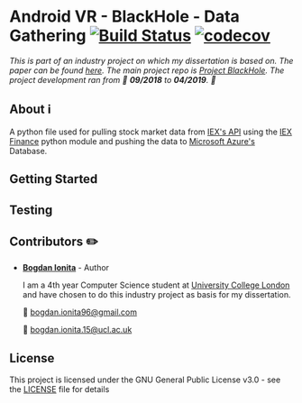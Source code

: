 # Android VR - BlackHole - Data Gathering [![Build Status](https://travis-ci.com/bodyionita/Project-BlackHole-DataGathering.svg?branch=master)](https://travis-ci.com/bodyionita/Project-BlackHole-DataGathering) [![codecov](https://codecov.io/gh/bodyionita/Project-BlackHole-DataGathering/branch/master/graph/badge.svg)](https://codecov.io/gh/bodyionita/Project-BlackHole-DataGathering)

*This is part of an industry project on which my dissertation is based on. The paper can be found [here]().
The main project repo is [Project BlackHole](https://github.com/bodyionita/Project-BlackHole).
The project development ran from :calendar: __09/2018__ to __04/2019__. :calendar:*

## About :information_source:

A python file used for pulling stock market data from [IEX's API](https://iextrading.com/developer/) using the
[IEX Finance](https://pypi.org/project/iexfinance/) python module and pushing the data to 
[Microsoft Azure's](https://azure.microsoft.com/en-us/) Database.

## Getting Started

## Testing


## Contributors :pencil2:

- **[Bogdan Ionita](https://www.linkedin.com/in/bionita/)** - Author 

    I am a 4th year Computer Science student at [University College London](https://www.ucl.ac.uk/) 
    and have chosen to do this industry project as basis for my dissertation.

    :e-mail:  bogdan.ionita96@gmail.com

    :e-mail:  bogdan.ionita.15@ucl.ac.uk

## License

This project is licensed under the GNU General Public License v3.0 - see the [LICENSE](LICENSE)
file for details
